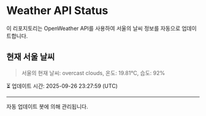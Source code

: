 
# Weather API Status

이 리포지토리는 OpenWeather API를 사용하여 서울의 날씨 정보를 자동으로 업데이트합니다.

## 현재 서울 날씨
> 서울의 현재 날씨: overcast clouds, 온도: 19.81°C, 습도: 92%

⏳ 업데이트 시간: 2025-09-26 23:27:59 (UTC)

---
자동 업데이트 봇에 의해 관리됩니다.
